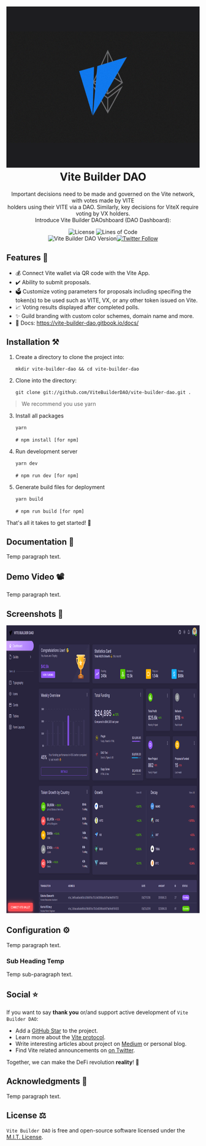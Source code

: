 <h1 align="center">
  <img src="https://raw.githubusercontent.com/ViteBuilderDAO/vite-builder-dao/master/src/assets/img/logos/vite-cover-milltay-2.png" height="420px" width="590px"/><br/>
  Vite Builder DAO
</h1>
<p align="center">Important decisions need to be made and governed on the Vite network, with votes made by VITE<br/>holders using their VITE via a DAO. Similarly, key decisions for ViteX require voting by VX holders.<br/>Introduce Vite Builder DAOshboard (DAO Dashboard):</p>

<p align="center"><img src="https://img.shields.io/badge/License-MIT-blue.svg" alt="License" />&nbsp;<img src="https://img.shields.io/tokei/lines/github/vitebuilderdao/vite-builder-dao?logoColor=purple" alt="Lines of Code" /><br><img src="https://img.shields.io/badge/version-v0.0.0-green?style=for-the-badge&logo=none" alt="Vite Builder DAO Version" /></a><a href="https://twitter.com/vitelabs" target="_blank"><img alt="Twitter Follow" src="https://img.shields.io/twitter/follow/vitelabs"></a>

## Features 💎

- 💰 Connect Vite wallet via QR code with the Vite App.
- ✔️ Ability to submit proposals.
- 🗳️ Customize voting parameters for proposals including specifing the token(s) to be used such as VITE, VX, or any other token issued on Vite.
- 📈 Voting results displayed after completed polls.
- ✨ Guild branding with custom color schemes, domain name and more.
- 📖 Docs: https://vite-builder-dao.gitbook.io/docs/

## Installation ⚒️

1. Create a directory to clone the project into:

    ```
    mkdir vite-builder-dao && cd vite-builder-dao
    ```

2. Clone into the directory:

    ```
    git clone git://github.com/ViteBuilderDAO/vite-builder-dao.git .
    ```

> We recommend you use yarn

3. Install all packages

   ```
   yarn

   # npm install [for npm]
   ```

4. Run development server

   ```
   yarn dev

   # npm run dev [for npm]
   ```

5. Generate build files for deployment

   ```
   yarn build

   # npm run build [for npm]
   ```


That's all it takes to get started! 🎉

## Documentation 📖

Temp paragraph text.

## Demo Video 📽️

Temp paragraph text.

## Screenshots 📸

<p align="center">
  <img height="750" width="985" src="https://raw.githubusercontent.com/ViteBuilderDAO/vite-builder-dao/master/src/assets/img/misc/vbd-screenshot_10-18.png">
</p>

## Configuration ⚙️

Temp paragraph text.

### Sub Heading Temp

Temp sub-paragraph text.

## Social ⭐️

If you want to say **thank you** or/and support active development of `Vite Builder DAO`:

- Add a [GitHub Star](https://github.com/vitebuilderdao/vite-builder-dao) to the project.
- Learn more about the [Vite protocol](https://www.vite.org/whatIsVite).
- Write interesting articles about project on [Medium](https://medium.com/) or personal blog.
- Find Vite related announcements on [on Twitter](https://twitter.com/vitelabs).

Together, we can make the DeFi revolution **reality**! 💖

## Acknowledgments 📖

Temp paragraph text.

## License ⚖️

`Vite Builder DAO` is free and open-source software licensed under the [M.I.T. License](https://github.com/ViteBuilderDAO/vite-builder-dao/blob/master/LICENSE.txt).
